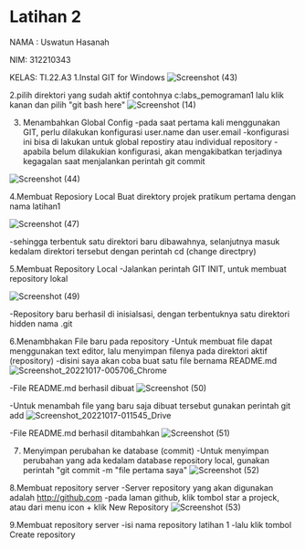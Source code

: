 # Latihan 2
NAMA : Uswatun Hasanah

NIM: 312210343

KELAS: TI.22.A3
1.Instal GIT for Windows
![Screenshot (43)](https://user-images.githubusercontent.com/115516474/196048215-92493a22-8ea6-44a2-8e08-3bb377a06607.png)


2.pilih direktori yang sudah aktif contohnya c:labs_pemograman1 lalu klik kanan dan pilih "git bash here"
![Screenshot (14)](https://user-images.githubusercontent.com/115516474/196048963-7154374b-649e-4b28-b56b-2d4860a68520.png)


3. Menambahkan Global Config 
-pada saat pertama kali menggunakan GIT, perlu dilakukan konfigurasi user.name dan user.email
-konfigurasi ini bisa di lakukan untuk global repostiry atau individual repository
-apabila belum dilakukian konfigurasi, akan mengakibatkan terjadinya kegagalan saat menjalankan perintah git commit

![Screenshot (44)](https://user-images.githubusercontent.com/115516474/196048820-d941206a-bf9b-45e1-be60-9dec6da56b7b.png)

4.Membuat Reposiory Local
Buat direktory projek pratikum pertama dengan nama latihan1

![Screenshot (47)](https://user-images.githubusercontent.com/115516474/196049957-008dfee1-302a-48fe-89d6-57c7f1bfe418.png)

-sehingga terbentuk satu direktori baru dibawahnya, selanjutnya masuk kedalam direktori tersebut dengan perintah cd (change directpry)


5.Membuat Repository Local
-Jalankan perintah GIT INIT, untuk membuat repository lokal

![Screenshot (49)](https://user-images.githubusercontent.com/115516474/196050423-d77c6ade-54a5-4fe2-b4a7-2fa6b2373442.png)

-Repository baru berhasil di inisialsasi, dengan terbentuknya satu direktori hidden nama .git


6.Menambhakan File baru pada repository
-Untuk membuat file dapat menggunakan text editor, lalu menyimpan filenya pada direktori aktif (repository)
-disini saya akan coba buat satu file bernama README.md
![Screenshot_20221017-005706_Chrome](https://user-images.githubusercontent.com/115516474/196050885-53c78d3d-a1be-4d00-b868-067a54ba7a98.jpg)

-File README.md berhasil dibuat
![Screenshot (50)](https://user-images.githubusercontent.com/115516474/196051163-4897c32d-3ab8-4714-a95e-399b9e852d30.png)

-Untuk menambah file yang baru saja dibuat tersebut gunakan perintah git add
![Screenshot_20221017-011545_Drive](https://user-images.githubusercontent.com/115516474/196051439-845a351d-b8b7-4d24-9671-abf8ea25b1a8.jpg)

-File README.md berhasil ditambahkan
![Screenshot (51)](https://user-images.githubusercontent.com/115516474/196051531-58e547f9-7ebe-4c91-bc21-2fef31902ab1.png)

7. Menyimpan perubahan ke database (commit)
-Untuk menyimpan perubahan yang ada kedalam database repository local, gunakan perintah "git commit -m "file pertama saya"
![Screenshot (52)](https://user-images.githubusercontent.com/115516474/196051938-2ab2a12d-d69a-4a28-ad30-966d91005864.png)

8.Membuat repository server
-Server repository yang akan digunakan adalah http://github.com
-pada laman github, klik tombol star a projeck, atau dari menu icon + klik New Repository
![Screenshot (53)](https://user-images.githubusercontent.com/115516474/196052189-7679a6a7-9a9d-4897-87f0-c943a8b9e888.png)

9.Membuat repository server
-isi nama repository latihan 1
-lalu klik tombol Create repository







